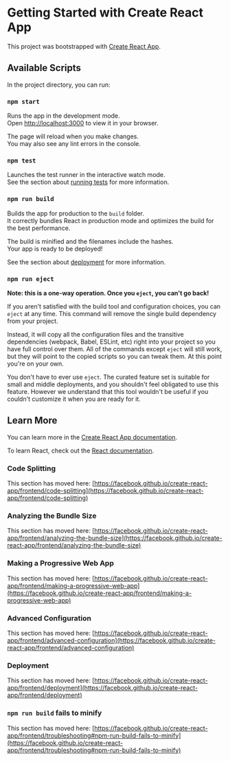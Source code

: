 # Getting Started with Create React App

This project was bootstrapped with [Create React App](https://github.com/facebook/create-react-app).

## Available Scripts

In the project directory, you can run:

### `npm start`

Runs the app in the development mode.\
Open [http://localhost:3000](http://localhost:3000) to view it in your browser.

The page will reload when you make changes.\
You may also see any lint errors in the console.

### `npm test`

Launches the test runner in the interactive watch mode.\
See the section about [running tests](https://facebook.github.io/create-react-app/frontend/running-tests) for more information.

### `npm run build`

Builds the app for production to the `build` folder.\
It correctly bundles React in production mode and optimizes the build for the best performance.

The build is minified and the filenames include the hashes.\
Your app is ready to be deployed!

See the section about [deployment](https://facebook.github.io/create-react-app/frontend/deployment) for more information.

### `npm run eject`

**Note: this is a one-way operation. Once you `eject`, you can't go back!**

If you aren't satisfied with the build tool and configuration choices, you can `eject` at any time. This command will remove the single build dependency from your project.

Instead, it will copy all the configuration files and the transitive dependencies (webpack, Babel, ESLint, etc) right into your project so you have full control over them. All of the commands except `eject` will still work, but they will point to the copied scripts so you can tweak them. At this point you're on your own.

You don't have to ever use `eject`. The curated feature set is suitable for small and middle deployments, and you shouldn't feel obligated to use this feature. However we understand that this tool wouldn't be useful if you couldn't customize it when you are ready for it.

## Learn More

You can learn more in the [Create React App documentation](https://facebook.github.io/create-react-app/frontend/getting-started).

To learn React, check out the [React documentation](https://reactjs.org/).

### Code Splitting

This section has moved here: [https://facebook.github.io/create-react-app/frontend/code-splitting](https://facebook.github.io/create-react-app/frontend/code-splitting)

### Analyzing the Bundle Size

This section has moved here: [https://facebook.github.io/create-react-app/frontend/analyzing-the-bundle-size](https://facebook.github.io/create-react-app/frontend/analyzing-the-bundle-size)

### Making a Progressive Web App

This section has moved here: [https://facebook.github.io/create-react-app/frontend/making-a-progressive-web-app](https://facebook.github.io/create-react-app/frontend/making-a-progressive-web-app)

### Advanced Configuration

This section has moved here: [https://facebook.github.io/create-react-app/frontend/advanced-configuration](https://facebook.github.io/create-react-app/frontend/advanced-configuration)

### Deployment

This section has moved here: [https://facebook.github.io/create-react-app/frontend/deployment](https://facebook.github.io/create-react-app/frontend/deployment)

### `npm run build` fails to minify

This section has moved here: [https://facebook.github.io/create-react-app/frontend/troubleshooting#npm-run-build-fails-to-minify](https://facebook.github.io/create-react-app/frontend/troubleshooting#npm-run-build-fails-to-minify)
